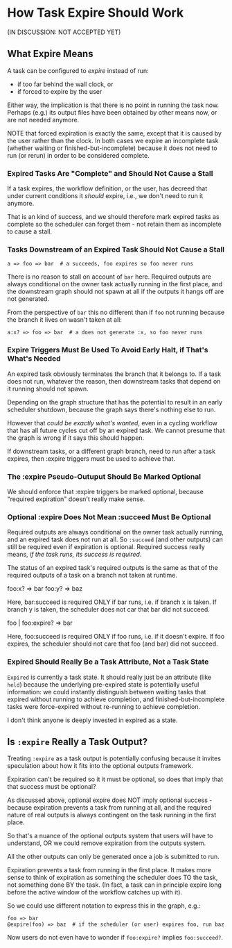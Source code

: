 # How Task Expire Should Work

(IN DISCUSSION: NOT ACCEPTED YET)

## What Expire Means

A task can be configured to *expire* instead of run:
- if too far behind the wall clock, or
- if forced to expire by the user

Either way, the implication is that there is no point in running the task now.
Perhaps (e.g.) its output files have been obtained by other means now, or are
not needed anymore.

NOTE that forced expiration is exactly the same, except that it is caused by
the user rather than the clock. In both cases we expire an incomplete task
(whether waiting or finished-but-incomplete) because it does not need to run
(or rerun) in order to be considered complete.

### Expired Tasks Are "Complete" and Should Not Cause a Stall

If a task expires, the workflow definition, or the user, has decreed that under
current conditions it *should* expire, i.e., we don't need to run it anymore.

That is an kind of success, and we should therefore mark expired tasks as
complete so the scheduler can forget them - not retain them as incomplete to
cause a stall.

### Tasks Downstream of an Expired Task Should Not Cause a Stall

```
a => foo => bar  # a succeeds, foo expires so foo never runs
```
There is no reason to stall on account of `bar` here. Required outputs are always
conditional on the owner task actually running in the first place, and the
downstream graph should not spawn at all if the outputs it hangs off are not
generated.

From the perspective of `bar` this no different than if `foo` not running because
the branch it lives on wasn't taken at all:

```
a:x? => foo => bar  # a does not generate :x, so foo never runs
```

### Expire Triggers Must Be Used To Avoid Early Halt, if That's What's Needed

An expired task obviously terminates the branch that it belongs to. If a task
does not run, whatever the reason, then downstream tasks that depend on it
running should not spawn.

Depending on the graph structure that has the potential to result in an early
scheduler shutdown, because the graph says there's nothing else to run.

However that *could be exactly what's wanted*, even in a cycling workflow that
has all future cycles cut off by an expired task. We cannot presume that the
graph is wrong if it says this should happen.

If downstream tasks, or a different graph branch, need to run after a task
expires, then :expire triggers must be used to achieve that.

### The :expire Pseudo-Outuput Should Be Marked Optional

We should enforce that :expire triggers be marked optional, because "required
expiration" doesn't really make sense.


### Optional :expire Does Not Mean :succeed Must Be Optional

Required outputs are always conditional on the owner task actually running, and
an expired task does not run at all. So `:succeed` (and other outputs) can
still be required even if expiration is optional. Required success really
means, *if the task runs, its success is required*.

The status of an expired task's required outputs is the same as that of the
required outputs of a task on a branch not taken at runtime.

foo:x? => bar
foo:y? => baz

Here, bar:succeed is required ONLY if bar runs, i.e. if branch x is taken. If
branch y is taken, the scheduler does not car that bar did not succeed.

foo | foo:expire? => bar

Here, foo:succeed is required ONLY if foo runs, i.e. if it doesn't expire. If
foo expires, the scheduler should not care that foo (and bar) did not succeed.

### Expired Should Really Be a Task Attribute, Not a Task State

`Expired` is currently a task state. It should really just be an attribute
(like `held`) because the underlying pre-expired state is potentially useful
information: we could instantly distinguish between waiting tasks that expired
without running to achieve completion, and finished-but-incomplete tasks were
force-expired without re-running to achieve completion.

I don't think anyone is deeply invested in expired as a state.


## Is `:expire` Really a Task Output?

Treating `:expire` as a task output is potentially confusing because
it invites speculation about how it fits into the optional outputs framework.

Expiration can't be required so it it must be optional, so does that imply that
that success must be optional?

As discussed above, optional expire does NOT imply optional success - because
expiration prevents a task from running at all, and the required nature of 
real outputs is always contingent on the task running in the first place.

So that's a nuance of the optional outputs system that users will have to
understand, OR we could remove expiration from the outputs system.

All the other outputs can only be generated once a job is submitted to run. 

Expiration prevents a task from running in the first place. It makes more sense
to think of expiration as something the scheduler does TO the task, not
something done BY the task. (In fact, a task can in principle expire long
before the active window of the workflow catches up with it).

So we could use different notation to express this in the graph, e.g.:

```
foo => bar
@expire(foo) => baz  # if the scheduler (or user) expires foo, run baz
```

Now users do not even have to wonder if `foo:expire?` implies `foo:succeed?`.
